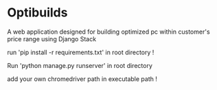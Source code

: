 # Optibuilds
A web application designed for building optimized pc within customer's price range  using Django Stack

run 'pip install -r requirements.txt' in root directory !

Run 'python manage.py runserver' in root directory

add  your own chromedriver path in executable path  ! 




